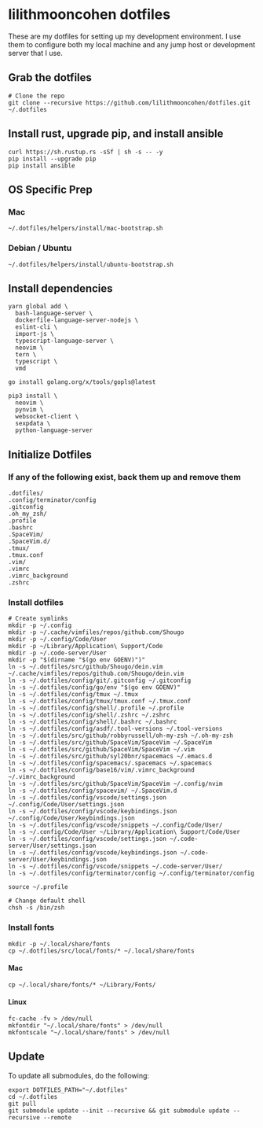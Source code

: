 # lilithmooncohen dotfiles
These are my dotfiles for setting up my development environment. I use them to configure both my local machine and any jump host or development server that I use.

## Grab the dotfiles
```
# Clone the repo
git clone --recursive https://github.com/lilithmooncohen/dotfiles.git ~/.dotfiles
```

## Install rust, upgrade pip, and install ansible
```
curl https://sh.rustup.rs -sSf | sh -s -- -y
pip install --upgrade pip
pip install ansible
```

## OS Specific Prep

### Mac
```
~/.dotfiles/helpers/install/mac-bootstrap.sh
```

### Debian / Ubuntu
```
~/.dotfiles/helpers/install/ubuntu-bootstrap.sh
```

## Install dependencies
```
yarn global add \
  bash-language-server \
  dockerfile-language-server-nodejs \
  eslint-cli \
  import-js \
  typescript-language-server \
  neovim \
  tern \
  typescript \
  vmd

go install golang.org/x/tools/gopls@latest

pip3 install \
  neovim \
  pynvim \
  websocket-client \
  sexpdata \
  python-language-server

```

## Initialize Dotfiles
### If any of the following exist, back them up and remove them
```
.dotfiles/
.config/terminator/config
.gitconfig
.oh_my_zsh/
.profile
.bashrc
.SpaceVim/
.SpaceVim.d/
.tmux/
.tmux.conf
.vim/
.vimrc
.vimrc_background
.zshrc
```

### Install dotfiles
```
# Create symlinks
mkdir -p ~/.config
mkdir -p ~/.cache/vimfiles/repos/github.com/Shougo
mkdir -p ~/.config/Code/User
mkdir -p ~/Library/Application\ Support/Code
mkdir -p ~/.code-server/User
mkdir -p "$(dirname "$(go env GOENV)")"
ln -s ~/.dotfiles/src/github/Shougo/dein.vim ~/.cache/vimfiles/repos/github.com/Shougo/dein.vim
ln -s ~/.dotfiles/config/git/.gitconfig ~/.gitconfig
ln -s ~/.dotfiles/config/go/env "$(go env GOENV)"
ln -s ~/.dotfiles/config/tmux ~/.tmux
ln -s ~/.dotfiles/config/tmux/tmux.conf ~/.tmux.conf
ln -s ~/.dotfiles/config/shell/.profile ~/.profile
ln -s ~/.dotfiles/config/shell/.zshrc ~/.zshrc
ln -s ~/.dotfiles/config/shell/.bashrc ~/.bashrc
ln -s ~/.dotfiles/config/asdf/.tool-versions ~/.tool-versions
ln -s ~/.dotfiles/src/github/robbyrussell/oh-my-zsh ~/.oh-my-zsh
ln -s ~/.dotfiles/src/github/SpaceVim/SpaceVim ~/.SpaceVim
ln -s ~/.dotfiles/src/github/SpaceVim/SpaceVim ~/.vim
ln -s ~/.dotfiles/src/github/syl20bnr/spacemacs ~/.emacs.d
ln -s ~/.dotfiles/config/spacemacs/.spacemacs ~/.spacemacs
ln -s ~/.dotfiles/config/base16/vim/.vimrc_background ~/.vimrc_background
ln -s ~/.dotfiles/src/github/SpaceVim/SpaceVim ~/.config/nvim
ln -s ~/.dotfiles/config/spacevim/ ~/.SpaceVim.d
ln -s ~/.dotfiles/config/vscode/settings.json ~/.config/Code/User/settings.json
ln -s ~/.dotfiles/config/vscode/keybindings.json ~/.config/Code/User/keybindings.json
ln -s ~/.dotfiles/config/vscode/snippets ~/.config/Code/User/
ln -s ~/.config/Code/User ~/Library/Application\ Support/Code/User
ln -s ~/.dotfiles/config/vscode/settings.json ~/.code-server/User/settings.json
ln -s ~/.dotfiles/config/vscode/keybindings.json ~/.code-server/User/keybindings.json
ln -s ~/.dotfiles/config/vscode/snippets ~/.code-server/User/
ln -s ~/.dotfiles/config/terminator/config ~/.config/terminator/config

source ~/.profile

# Change default shell
chsh -s /bin/zsh
```

### Install fonts

```
mkdir -p ~/.local/share/fonts
cp ~/.dotfiles/src/local/fonts/* ~/.local/share/fonts
```

#### Mac
```
cp ~/.local/share/fonts/* ~/Library/Fonts/
```

#### Linux
```
fc-cache -fv > /dev/null
mkfontdir "~/.local/share/fonts" > /dev/null
mkfontscale "~/.local/share/fonts" > /dev/null
```

## Update
To update all submodules, do the following:
```
export DOTFILES_PATH="~/.dotfiles"
cd ~/.dotfiles
git pull
git submodule update --init --recursive && git submodule update --recursive --remote
```
